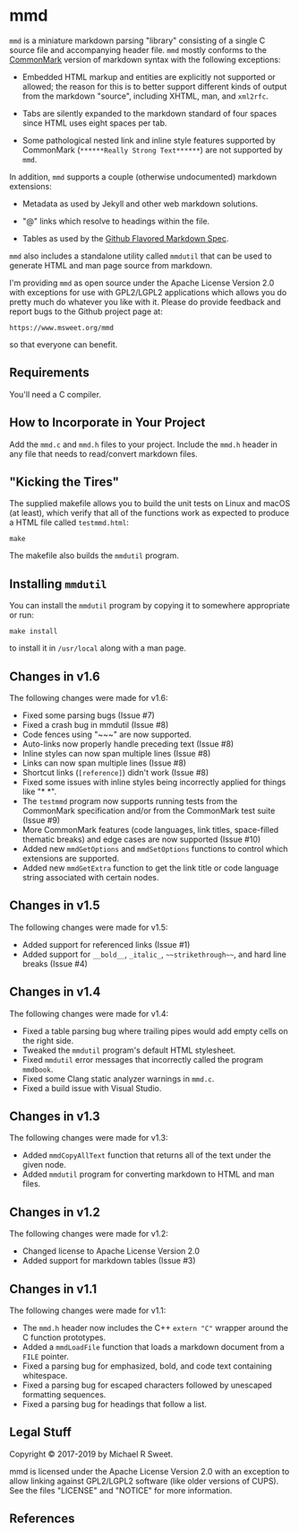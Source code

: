 # mmd

`mmd` is a miniature markdown parsing "library" consisting of a single C source
file and accompanying header file.  `mmd` mostly conforms to the [CommonMark][]
version of markdown syntax with the following exceptions:

- Embedded HTML markup and entities are explicitly not supported or allowed;
  the reason for this is to better support different kinds of output from the
  markdown "source", including XHTML, man, and `xml2rfc`.

- Tabs are silently expanded to the markdown standard of four spaces since HTML
  uses eight spaces per tab.

- Some pathological nested link and inline style features supported by
  CommonMark (`******Really Strong Text******`) are not supported by `mmd`.

In addition, `mmd` supports a couple (otherwise undocumented) markdown
extensions:

- Metadata as used by Jekyll and other web markdown solutions.

- "@" links which resolve to headings within the file.

- Tables as used by the [Github Flavored Markdown Spec][GFM].

`mmd` also includes a standalone utility called `mmdutil` that can be used to
generate HTML and man page source from markdown.

I'm providing `mmd` as open source under the Apache License Version 2.0 with
exceptions for use with GPL2/LGPL2 applications which allows you do pretty much
do whatever you like with it.  Please do provide feedback and report bugs to the
Github project page at:

    https://www.msweet.org/mmd

so that everyone can benefit.


## Requirements

You'll need a C compiler.


## How to Incorporate in Your Project

Add the `mmd.c` and `mmd.h` files to your project.  Include the `mmd.h`
header in any file that needs to read/convert markdown files.


## "Kicking the Tires"

The supplied makefile allows you to build the unit tests on Linux and macOS (at
least), which verify that all of the functions work as expected to produce a
HTML file called `testmmd.html`:

    make

The makefile also builds the `mmdutil` program.


## Installing `mmdutil`

You can install the `mmdutil` program by copying it to somewhere appropriate or
run:

    make install

to install it in `/usr/local` along with a man page.


## Changes in v1.6

The following changes were made for v1.6:

- Fixed some parsing bugs (Issue #7)
- Fixed a crash bug in mmdutil (Issue #8)
- Code fences using "~~~" are now supported.
- Auto-links now properly handle preceding text (Issue #8)
- Inline styles can now span multiple lines (Issue #8)
- Links can now span multiple lines (Issue #8)
- Shortcut links (`[reference]`) didn't work (Issue #8)
- Fixed some issues with inline styles being incorrectly applied for things
  like "* *".
- The `testmmd` program now supports running tests from the CommonMark
  specification and/or from the CommonMark test suite (Issue #9)
- More CommonMark features (code languages, link titles, space-filled thematic
  breaks) and edge cases are now supported (Issue #10)
- Added new `mmdGetOptions` and `mmdSetOptions` functions to control which
  extensions are supported.
- Added new `mmdGetExtra` function to get the link title or code language
  string associated with certain nodes.


## Changes in v1.5

The following changes were made for v1.5:

- Added support for referenced links (Issue #1)
- Added support for `__bold__`, `_italic_`, `~~strikethrough~~`, and hard
  line breaks (Issue #4)


## Changes in v1.4

The following changes were made for v1.4:

- Fixed a table parsing bug where trailing pipes would add empty cells on the
  right side.
- Tweaked the `mmdutil` program's default HTML stylesheet.
- Fixed `mmdutil` error messages that incorrectly called the program `mmdbook`.
- Fixed some Clang static analyzer warnings in `mmd.c`.
- Fixed a build issue with Visual Studio.


## Changes in v1.3

The following changes were made for v1.3:

- Added `mmdCopyAllText` function that returns all of the text under the given
  node.
- Added `mmdutil` program for converting markdown to HTML and man files.


## Changes in v1.2

The following changes were made for v1.2:

- Changed license to Apache License Version 2.0
- Added support for markdown tables (Issue #3)


## Changes in v1.1

The following changes were made for v1.1:

- The `mmd.h` header now includes the C++ `extern "C"` wrapper around the C
  function prototypes.
- Added a `mmdLoadFile` function that loads a markdown document from a `FILE`
  pointer.
- Fixed a parsing bug for emphasized, bold, and code text containing whitespace.
- Fixed a parsing bug for escaped characters followed by unescaped formatting
  sequences.
- Fixed a parsing bug for headings that follow a list.


## Legal Stuff

Copyright © 2017-2019 by Michael R Sweet.

mmd is licensed under the Apache License Version 2.0 with an exception to
allow linking against GPL2/LGPL2 software (like older versions of CUPS).  See
the files "LICENSE" and "NOTICE" for more information.


## References

[CommonMark]: https://spec.commonmark.org
[GFM]: https://github.github.com/gfm
